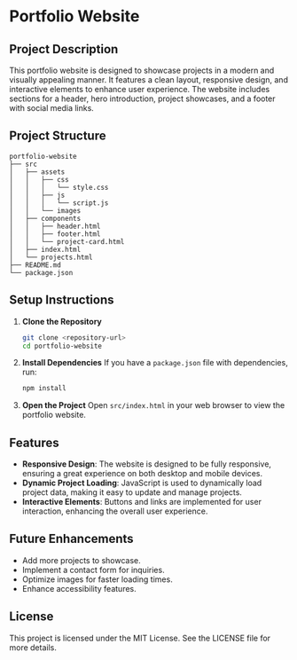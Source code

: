 # Portfolio Website

## Project Description
This portfolio website is designed to showcase projects in a modern and visually appealing manner. It features a clean layout, responsive design, and interactive elements to enhance user experience. The website includes sections for a header, hero introduction, project showcases, and a footer with social media links.

## Project Structure
```
portfolio-website
├── src
│   ├── assets
│   │   ├── css
│   │   │   └── style.css
│   │   ├── js
│   │   │   └── script.js
│   │   └── images
│   ├── components
│   │   ├── header.html
│   │   ├── footer.html
│   │   └── project-card.html
│   ├── index.html
│   └── projects.html
├── README.md
└── package.json
```

## Setup Instructions
1. **Clone the Repository**
   ```bash
   git clone <repository-url>
   cd portfolio-website
   ```

2. **Install Dependencies**
   If you have a `package.json` file with dependencies, run:
   ```bash
   npm install
   ```

3. **Open the Project**
   Open `src/index.html` in your web browser to view the portfolio website.

## Features
- **Responsive Design**: The website is designed to be fully responsive, ensuring a great experience on both desktop and mobile devices.
- **Dynamic Project Loading**: JavaScript is used to dynamically load project data, making it easy to update and manage projects.
- **Interactive Elements**: Buttons and links are implemented for user interaction, enhancing the overall user experience.

## Future Enhancements
- Add more projects to showcase.
- Implement a contact form for inquiries.
- Optimize images for faster loading times.
- Enhance accessibility features.

## License
This project is licensed under the MIT License. See the LICENSE file for more details.